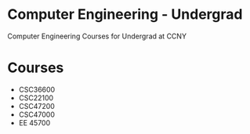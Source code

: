 # Computer Engineering - Undergrad
Computer Engineering Courses for Undergrad at CCNY

# Courses

- CSC36600
- CSC22100
- CSC47200
- CSC47000
- EE 45700